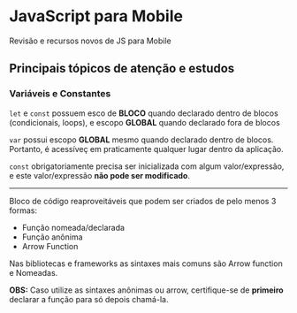 # JavaScript para Mobile


 Revisão e recursos novos de JS para Mobile

 ## Principais tópicos de atenção e estudos

 ### Variáveis e Constantes

 `let` e `const` possuem esco de **BLOCO** quando declarado dentro de blocos (condicionais, loops), e escopo **GLOBAL** quando declarado fora de blocos

 `var` possui escopo **GLOBAL** mesmo quando declarado dentro de blocos. Portanto, é acessíveç em praticamente qualquer lugar dentro da aplicação.

 `const` obrigatoriamente precisa ser inicializada com algum valor/expressão, e este valor/expressão **não pode ser modificado**.

 ---

 Bloco de código reaproveitáveis que podem ser criados de pelo menos 3 formas:

 - Função nomeada/declarada
 - Função anônima
 - Arrow Function

 Nas bibliotecas e frameworks as sintaxes mais comuns são Arrow function e Nomeadas.

 **OBS:** Caso utilize as sintaxes anônimas ou arrow, certifique-se de **primeiro** declarar a função para só depois chamá-la.
